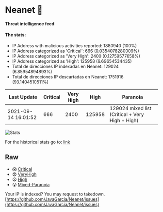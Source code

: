 # Neanet :hocho:
#### Threat intelligence feed
#### The stats:

- IP Address with malicious activities reported: 1880940 (100%)
- IP Address categorized as 'Critical':  666 (0.0354078280009%)
- IP Address categorized as 'Very High':  2400 (0.12759577658%)
- IP Address categorized as 'High':  125958 (6.69654534435)
- Total de direcciones IP indexadas en Neanet:  129024 (6.85954894893%)
- Total de direcciones IP descartadas en Neanet:  1751916 (93.1404510511%)

| Last Update | Critical | Very High | High | Paranoia |
| --- | --- | --- | --- | --- |
| 2021-09-14 16:01:52 | 666 | 2400 | 125958 | 129024 mixed list (Critical + Very High + High)|

![Stats](https://docs.google.com/spreadsheets/d/e/2PACX-1vSnaNMIXVabIpDJjufMlzH7poXnshF3mgd8Is1g9ytUEzVsP5my4Trn8f-xkoLLQ38xpL3HtmUexLo6/pubchart?oid=501124687&format=image)

For the historical stats go to: [link](/stats.csv)
## Raw
- :scream: [Critical](https://raw.githubusercontent.com/JavaGarcia/Neanet/master/blacklists/neanet_critical.txt)
- :fearful: [VeryHigh](https://raw.githubusercontent.com/JavaGarcia/Neanet/master/blacklists/neanet_veryHigh.txtt)
- :frowning: [High](https://raw.githubusercontent.com/JavaGarcia/Neanet/master/blacklists/neanet_high.txt)
- :dizzy_face: [Mixed-Paranoia](https://raw.githubusercontent.com/JavaGarcia/Neanet/master/blacklists/neanet_all.txt)


Your IP is indexed? You may request to takedown. [https://github.com/JavaGarcia/Neanet/issues](https://github.com/JavaGarcia/Neanet/issues)





























































































































































































































































































































































































































































































































































































































































































































































































































































































































































































































































































































































































































































































































































































































































































































































































































































































































































































































































































































































































































































































































































































































































































































































































































































































































































































































































































































































































































































































































































































































































































































































































































































































































































































































































































































































































































































































































































































































































































































































































































































































































































































































































































































































































































































































































































































































































































































































































































































































































































































































































































































































































































































































































































































































































































































































































































































































































































































































































































































































































































































































































































































































































































































































































































































































































































































































































































































































































































































































































































































































































































































































































































































































































































































































































































































































































































































































































































































































































































































































































































































































































































































































































































































































































































































































































































































































































































































































































































































































































































